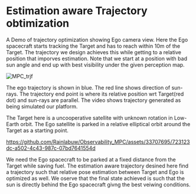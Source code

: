 # Estimation aware Trajectory obtimization
A Demo of trajectory optimization showing Ego camera view. Here the Ego spacecraft starts tracking the Target and has to reach within 10m of the Target. The 
trajectory we design achieves this while getting to a relative position that imporves estimation. Note that we start at a position with bad sun angle and end up with best visibility under the given perception map.


![MPC_trjf](https://github.com/Rainlabuw/Observability_MPC/assets/33707695/66324750-156f-41fb-9616-ea220bd9b787)

The ego trajectory is shown in blue. The red line shows direction of sun-rays. The trajectory end point is where its relative position wrt Target(red dot) and sun-rays are parallel. The video shows trajectory generated as being simulated our platform. 

The Target here is a uncooperative satellite with unknown rotation in Low-Earth orbit. The Ego satellite is parked in a relative elliptical orbit around the Target as a starting point.

https://github.com/Rainlabuw/Observability_MPC/assets/33707695/723123dc-a502-4c43-987c-07bd7641554d

We need the Ego spacecraft to be parked at a fixed distance from the Target while saving fuel. The estimation aware trajectory desined here find a trajectory such that relative pose estimation between Target and Ego is optimized as well. We oserve that the final state achieved is such that the sun is directly behind the Ego spacecraft givng the best veiwing conditions.
